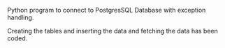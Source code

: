 Python program to connect to PostgresSQL Database with exception handling.

Creating the tables and inserting the data and fetching the data has been coded.